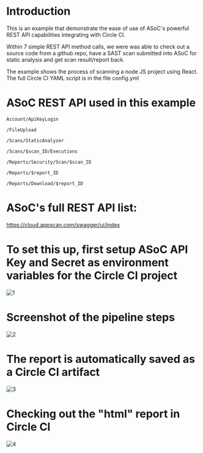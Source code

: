 # Introduction
This is an example that demonstrate the ease of use of ASoC's powerful REST API capabilities integrating with Circle CI. 

Within 7 simple REST API method calls, we were was able to check out a source code from a github repo, have a SAST scan submitted into ASoC for static analysis and get scan result/report back. 

The example shows the process of scanning a node JS project using React. The full Circle CI YAML script is in the file config.yml

# ASoC REST API used in this example 

`Account/ApiKeyLogin`

`/FileUpload`

`/Scans/StaticAnalyzer`

`/Scans/$scan_ID/Executions`

`/Reports/Security/Scan/$scan_ID`

`/Reports/$report_ID`

`/Reports/Download/$report_ID`

# ASoC's full REST API list:
https://cloud.appscan.com/swagger/ui/index

# To set this up, first setup ASoC API Key and Secret as environment variables for the Circle CI project

![1](https://user-images.githubusercontent.com/5158535/118554892-47b75b00-b71f-11eb-8892-9b2b90e65dbf.png)


# Screenshot of the pipeline steps

![2](https://user-images.githubusercontent.com/5158535/118554911-4dad3c00-b71f-11eb-99d4-72aff2414c50.png)



# The report is automatically saved as a Circle CI artifact

![3](https://user-images.githubusercontent.com/5158535/118554932-53a31d00-b71f-11eb-93f7-1d226895ea1f.png)


# Checking out the "html" report in Circle CI

![4](https://user-images.githubusercontent.com/5158535/118554941-56057700-b71f-11eb-8457-41555f608789.png)

